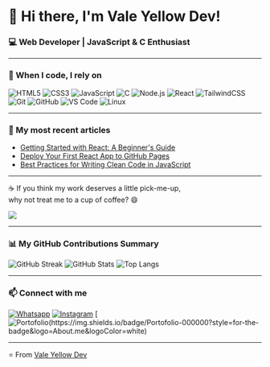 # 👋 Hi there, I'm Vale Yellow Dev!

### 💻 Web Developer | JavaScript & C Enthusiast

---

### 🧠 When I code, I rely on

![HTML5](https://img.shields.io/badge/HTML5-E34F26?style=for-the-badge&logo=html5&logoColor=white)
![CSS3](https://img.shields.io/badge/CSS3-1572B6?style=for-the-badge&logo=css3&logoColor=white)
![JavaScript](https://img.shields.io/badge/JavaScript-F7DF1E?style=for-the-badge&logo=javascript&logoColor=black)
![C](https://img.shields.io/badge/C-00599C?style=for-the-badge&logo=c&logoColor=white)
![Node.js](https://img.shields.io/badge/Node.js-43853D?style=for-the-badge&logo=node-dot-js&logoColor=white)
![React](https://img.shields.io/badge/React-20232A?style=for-the-badge&logo=react&logoColor=61DAFB)
![TailwindCSS](https://img.shields.io/badge/Tailwind_CSS-06B6D4?style=for-the-badge&logo=tailwind-css&logoColor=white)
![Git](https://img.shields.io/badge/Git-F05032?style=for-the-badge&logo=git&logoColor=white)
![GitHub](https://img.shields.io/badge/GitHub-181717?style=for-the-badge&logo=github&logoColor=white)
![VS Code](https://img.shields.io/badge/VS_Code-0078D4?style=for-the-badge&logo=visual-studio-code&logoColor=white)
![Linux](https://img.shields.io/badge/Linux-FCC624?style=for-the-badge&logo=linux&logoColor=black)

---

### 📝 My most recent articles

- [Getting Started with React: A Beginner's Guide](#)
- [Deploy Your First React App to GitHub Pages](#)
- [Best Practices for Writing Clean Code in JavaScript](#)

---

☕ If you think my work deserves a little pick-me-up,  
why not treat me to a cup of coffee? 😄  

<a href="https://www.buymeacoffee.com/extraordinarydev">
  <img src="https://img.shields.io/badge/☕-Buy me a coffee-ffdd00?style=for-the-badge">
</a>

---

### 📊 My GitHub Contributions Summary

![GitHub Streak](https://streak-stats.demolab.com?user=extraordinarydev&theme=radical&hide_border=true)
![GitHub Stats](https://github-readme-stats.vercel.app/api?username=extraordinarydev&show_icons=true&theme=radical)
![Top Langs](https://github-readme-stats.vercel.app/api/top-langs/?username=extraordinarydev&layout=compact&theme=radical)

---

### 📫 Connect with me

[![Whatsapp](https://img.shields.io/badge/Wathsapp-0077B5?style=for-the-badge&logo=linkedin&logoColor=white)](#)
[![Instagram](https://img.shields.io/badge/Instagram-E4405F?style=for-the-badge&logo=instagram&logoColor=white)](#)
[![Portofolio(https://img.shields.io/badge/Portofolio-000000?style=for-the-badge&logo=About.me&logoColor=white)](#)

---

⭐️ From [Vale Yellow Dev](https://github.com/Valeyellowdev)

